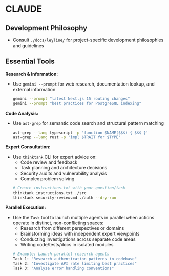 # CLAUDE

## Development Philosophy

* Consult `./docs/leyline/` for project-specific development philosophies and guidelines

## Essential Tools

**Research & Information:**
* Use `gemini --prompt` for web research, documentation lookup, and external information
  ```bash
  gemini --prompt "latest Next.js 15 routing changes"
  gemini --prompt "best practices for PostgreSQL indexing"
  ```

**Code Analysis:**
* Use `ast-grep` for semantic code search and structural pattern matching
  ```bash
  ast-grep --lang typescript -p 'function $NAME($$$) { $$$ }'
  ast-grep --lang rust -p 'impl $TRAIT for $TYPE'
  ```

**Expert Consultation:**
* Use `thinktank` CLI for expert advice on:
  - Code review and feedback
  - Task planning and architecture decisions
  - Security audits and vulnerability analysis
  - Complex problem solving
  ```bash
  # Create instructions.txt with your question/task
  thinktank instructions.txt ./src
  thinktank security-review.md ./auth --dry-run
  ```

**Parallel Execution:**
* Use the `Task` tool to launch multiple agents in parallel when actions operate in distinct, non-conflicting spaces:
  - Research from different perspectives or domains
  - Brainstorming ideas with independent expert viewpoints
  - Conducting investigations across separate code areas
  - Writing code/tests/docs in isolated modules
  ```bash
  # Example: Launch parallel research agents
  Task 1: "Research authentication patterns in codebase"
  Task 2: "Investigate API rate limiting best practices" 
  Task 3: "Analyze error handling conventions"
  ```
